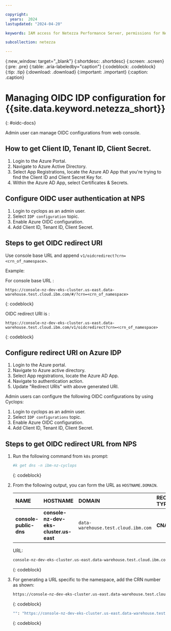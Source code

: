 ```yaml
---

copyright:
  years:  2024
lastupdated: "2024-04-20"

keywords: IAM access for Netezza Performance Server, permissions for Netezza Performance Server, identity and access management for Netezza Performance Server, roles for Netezza Performance Server, actions for Netezza Performance Server, assigning access for Netezza Performance Server

subcollection: netezza

---
```


{:new_window: target="_blank"}
{:shortdesc: .shortdesc}
{:screen: .screen}
{:pre: .pre}
{:table: .aria-labeledby="caption"}
{:codeblock: .codeblock}
{:tip: .tip}
{:download: .download}
{:important: .important}
{:caption: .caption}

# Managing OIDC IDP configuration for {{site.data.keyword.netezza_short}}
{: #oidc-docs}

Admin user can manage OIDC configurations from web console.

## How to get Client ID, Tenant ID, Client Secret.

1. Login to the Azure Portal.
2. Navigate to Azure Active Directory.
3. Select App Registrations, locate the Azure AD App that you're trying to find the Client ID and Client Secret Key for.
4. Within the Azure AD App, select Certificates & Secrets.

## Configure OIDC user authentication at NPS

1. Login to cyclops as an admin user.
2. Select `IDP configuration` topic.
3. Enable Azure OIDC configuration.
4. Add Client ID, Tenant ID, Client Secret.

## Steps to get OIDC redirect URI

Use console base URL and append `v1/oidcredirect?crn=<crn_of_namespace>`.

Example:

For console base URL :

   ```
   https://console-nz-dev-eks-cluster.us-east.data-warehouse.test.cloud.ibm.com/#/?crn=<crn_of_namespace>
   ```
   {: codeblock}

OIDC redirect URI is :

   ```
   https://console-nz-dev-eks-cluster.us-east.data-warehouse.test.cloud.ibm.com/v1/oidcredirect?crn=<crn_of_namespace>
   ```
   {: codeblock}

## Configure redirect URI on Azure IDP

1. Login to the Azure portal.
2. Navigate to Azure active directory.
3. Select App registrations, locate the Azure AD App.
3. Navigate to authentication action.
4. Update "Redirect URIs" with above generated URI.


Admin users can configure the following OIDC configurations by using Cyclops:

1. Login to cyclops as an admin user.
1. Select `IDP configurations` topic.
1. Enable Azure OIDC configuration.
1. Add Client ID, Tenant ID, Client Secret.

## Steps to get OIDC redirect URL from NPS

1. Run the following command from `k8s` prompt:

    ```bash
    #k get dns -n ibm-nz-cyclops
    ```
    {: codeblock}

1. From the following output, you can form the URL as `HOSTNAME.DOMAIN`.

   | NAME | HOSTNAME | DOMAIN | RECORD TYPE |
   | :----------- | :----------- | :----------- | :----------- |
   | **console-public-dns** | **console-nz-dev-eks-cluster.us-east** | `data-warehouse.test.cloud.ibm.com` | **CNAME** |

   URL:

   ```bash
   console-nz-dev-eks-cluster.us-east.data-warehouse.test.cloud.ibm.com
   ```
   {: codeblock}

1. For generating a URL specific to the namespace, add the CRN number as shown:

   ```bash
   https://console-nz-dev-eks-cluster.us-east.data-warehouse.test.cloud.ibm.com/#/?crn=<crn_of_namespace>
   ```
   {: codeblock}

   ```bash
   "": "https://console-nz-dev-eks-cluster.us-east.data-warehouse.test.cloud.ibm.com/v1/oidcredirect?crn=<crn_of_namespace>"
   ```
   {: codeblock}
